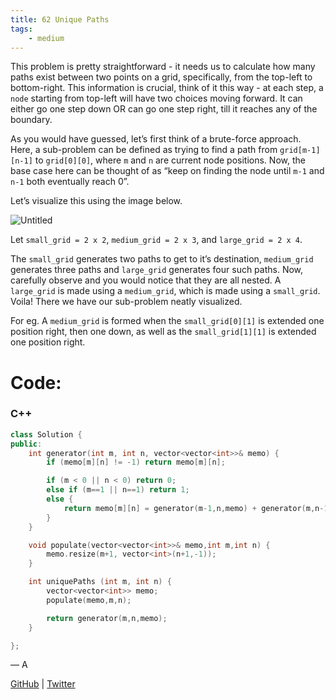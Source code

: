 ```yaml
---
title: 62 Unique Paths
tags:
    - medium
---
```




This problem is pretty straightforward - it needs us to calculate how many paths exist between two points on a grid, specifically, from the top-left to bottom-right. This information is crucial, think of it this way - at each step, a `node` starting from top-left will have two choices moving forward. It can either go one step down OR can go one step right, till it reaches any of the boundary.

As you would have guessed, let’s first think of a brute-force approach. Here, a sub-problem can be defined as trying to find a path from `grid[m-1][n-1]` to `grid[0][0]`, where `m` and `n` are current node positions. Now, the base case here can be thought of as “keep on finding the node until `m-1` and `n-1` both eventually reach 0”. 

Let’s visualize this using the image below.

![Untitled](62%20Unique%20Paths%203531fe3a901d4d0bb5cadea7cf240b07/Untitled.png)

Let `small_grid = 2 x 2`, `medium_grid = 2 x 3`, and `large_grid = 2 x 4`.

The `small_grid`  generates two paths to get to it’s destination, `medium_grid` generates three paths and `large_grid` generates four such paths. Now, carefully observe and you would notice that they are all nested. A `large_grid` is made using a `medium_grid`, which is made using a `small_grid`. Voila! There we have our sub-problem neatly visualized. 

For eg. A `medium_grid` is formed when the `small_grid[0][1]` is extended one position right, then one down, as well as the `small_grid[1][1]` is extended one position right.

# Code:

### C++

```cpp
class Solution {
public:
    int generator(int m, int n, vector<vector<int>>& memo) {
        if (memo[m][n] != -1) return memo[m][n];

        if (m < 0 || n < 0) return 0;
        else if (m==1 || n==1) return 1;
        else {
            return memo[m][n] = generator(m-1,n,memo) + generator(m,n-1,memo);
        } 
    }

    void populate(vector<vector<int>>& memo,int m,int n) {
        memo.resize(m+1, vector<int>(n+1,-1));
    }

    int uniquePaths (int m, int n) {
        vector<vector<int>> memo;
        populate(memo,m,n);

        return generator(m,n,memo);
    }

};
```

— A

[GitHub](https://github.com/AtharvaKamble) | [Twitter](https://twitter.com/AtharvaKamble07)